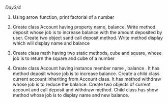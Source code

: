 *Day3/4*
1. Using arrow function, print factorial of a number

2. Create class Account having property name, balance. Write method deposit whose job is to increase balance with the amount deposited by user. Create two object sand call deposit method. Write method display which will display name and balance 

3. Create class math having two static methods, cube and square, whose job is to return the square and cube of a number

4. Create class Account having instance member name , balance . It has method deposit whose job is to increase balance. Create a child class current account inheriting from Account class. It has method withdraw whose job is to  reduce the balance. Create two objects of current account and call deposit and withdraw method. Child class has show method whose job is to display name and new balance.
